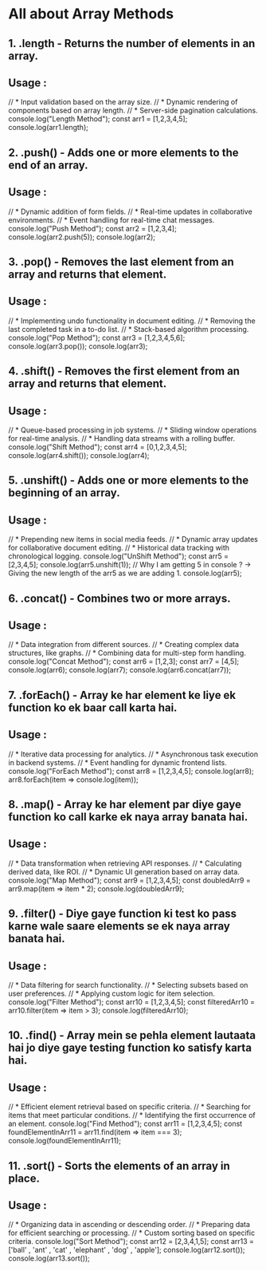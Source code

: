 # All about Array Methods

## 1. .length - Returns the number of elements in an array.
## Usage :
// * Input validation based on the array size.
// * Dynamic rendering of components based on array length.
// * Server-side pagination calculations.
console.log("Length Method");
const arr1 = [1,2,3,4,5];
console.log(arr1.length);

## 2. .push() - Adds one or more elements to the end of an array.
## Usage :
// * Dynamic addition of form fields.
// * Real-time updates in collaborative environments.
// * Event handling for real-time chat messages.
console.log("Push Method");
const arr2 = [1,2,3,4];
console.log(arr2.push(5));
console.log(arr2);

## 3. .pop() - Removes the last element from an array and returns that element.
## Usage :
// * Implementing undo functionality in document editing.
// * Removing the last completed task in a to-do list.
// * Stack-based algorithm processing.
console.log("Pop Method");
const arr3 = [1,2,3,4,5,6];
console.log(arr3.pop());
console.log(arr3);

## 4. .shift() - Removes the first element from an array and returns that element.
## Usage :
// * Queue-based processing in job systems.
// * Sliding window operations for real-time analysis.
// * Handling data streams with a rolling buffer.
console.log("Shift Method");
const arr4 = [0,1,2,3,4,5];
console.log(arr4.shift());
console.log(arr4);

## 5. .unshift() - Adds one or more elements to the beginning of an array.
## Usage :
// * Prepending new items in social media feeds.
// * Dynamic array updates for collaborative document editing.
// * Historical data tracking with chronological logging.
console.log("UnShift Method");
const arr5 = [2,3,4,5];
console.log(arr5.unshift(1)); // Why I am getting 5 in console ? -> Giving the new length of the arr5 as we are adding 1.
console.log(arr5);

## 6. .concat() - Combines two or more arrays.
## Usage :
// * Data integration from different sources.
// * Creating complex data structures, like graphs.
// * Combining data for multi-step form handling.
console.log("Concat Method");
const arr6 = [1,2,3];
const arr7 = [4,5];
console.log(arr6);
console.log(arr7);
console.log(arr6.concat(arr7));

## 7. .forEach() - Array ke har element ke liye ek function ko ek baar call karta hai.
## Usage :
// * Iterative data processing for analytics.
// * Asynchronous task execution in backend systems.
// * Event handling for dynamic frontend lists.
console.log("ForEach Method");
const arr8 = [1,2,3,4,5];
console.log(arr8);
arr8.forEach(item => console.log(item));

## 8. .map() - Array ke har element par diye gaye function ko call karke ek naya array banata hai.
## Usage :
// * Data transformation when retrieving API responses.
// * Calculating derived data, like ROI.
// * Dynamic UI generation based on array data.
console.log("Map Method");
const arr9 = [1,2,3,4,5];
const doubledArr9 = arr9.map(item => item * 2);
console.log(doubledArr9);

## 9. .filter() - Diye gaye function ki test ko pass karne wale saare elements se ek naya array banata hai.
## Usage :
// * Data filtering for search functionality.
// * Selecting subsets based on user preferences.
// * Applying custom logic for item selection.
console.log("Filter Method");
const arr10 = [1,2,3,4,5];
const filteredArr10 = arr10.filter(item => item > 3);
console.log(filteredArr10);

## 10. .find() - Array mein se pehla element lautaata hai jo diye gaye testing function ko satisfy karta hai.
## Usage :
// * Efficient element retrieval based on specific criteria.
// * Searching for items that meet particular conditions.
// * Identifying the first occurrence of an element.
console.log("Find Method");
const arr11 = [1,2,3,4,5];
const foundElementInArr11 = arr11.find(item => item === 3);
console.log(foundElementInArr11);

## 11. .sort() - Sorts the elements of an array in place.
## Usage :
// * Organizing data in ascending or descending order.
// * Preparing data for efficient searching or processing.
// * Custom sorting based on specific criteria.
console.log("Sort Method");
const arr12 = [2,3,4,1,5];
const arr13 = ['ball' , 'ant' , 'cat' , 'elephant' , 'dog' , 'apple'];
console.log(arr12.sort());
console.log(arr13.sort());
